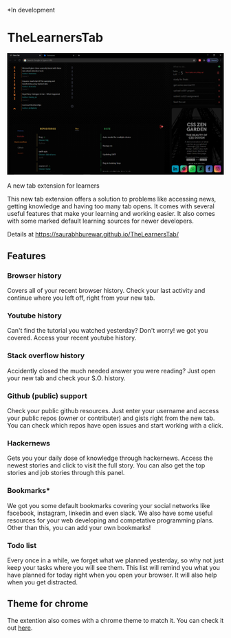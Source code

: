 *In development

# TheLearnersTab

![Screenshot of extention](https://github.com/saurabhburewar/TheLearnersTab/blob/main/docs/img/Screenshot.png)

A new tab extension for learners

This new tab extension offers a solution to problems like accessing news, getting knowledge and having too many tab opens. It comes with several useful features that make your learning and working easier. It also comes with some marked default learning sources for newer developers.

Details at https://saurabhburewar.github.io/TheLearnersTab/

## Features

### Browser history
Covers all of your recent browser history. Check your last activity and continue where you left off, right from your new tab.

### Youtube history
Can't find the tutorial you watched yesterday? Don't worry! we got you covered. Access your recent youtube history.

### Stack overflow history
Accidently closed the much needed answer you were reading? Just open your new tab and check your S.O. history.

### Github (public) support
Check your public github resources. Just enter your username and access your public repos (owner or contributer) and gists right from the new tab. You can check which repos have open issues and start working with a click.

### Hackernews
Gets you your daily dose of knowledge through hackernews. Access the newest stories and click to visit the full story. You can also get the top stories and job stories through this panel.

### Bookmarks*
We got you some default bookmarks covering your social networks like facebook, instagram, linkedin and even slack. We also have some useful resources for your web developing and competative programming plans.
Other than this, you can add your own bookmarks!

### Todo list
Every once in a while, we forget what we planned yesterday, so why not just keep your tasks where you will see them. This list will remind you what you have planned for today right when you open your browser. 
It will also help when you get distracted.

## Theme for chrome
The extention also comes with a chrome theme to match it. You can check it out [here](https://github.com/saurabhburewar/ChromeThemes/tree/main/BlackTheme).

